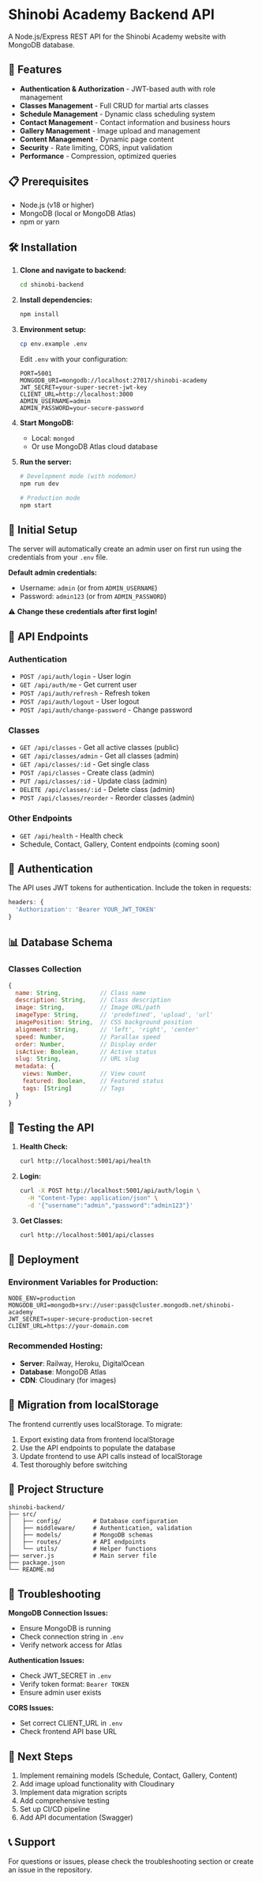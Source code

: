# Shinobi Academy Backend API

A Node.js/Express REST API for the Shinobi Academy website with MongoDB database.

## 🚀 Features

- **Authentication & Authorization** - JWT-based auth with role management
- **Classes Management** - Full CRUD for martial arts classes
- **Schedule Management** - Dynamic class scheduling system
- **Contact Management** - Contact information and business hours
- **Gallery Management** - Image upload and management
- **Content Management** - Dynamic page content
- **Security** - Rate limiting, CORS, input validation
- **Performance** - Compression, optimized queries

## 📋 Prerequisites

- Node.js (v18 or higher)
- MongoDB (local or MongoDB Atlas)
- npm or yarn

## 🛠️ Installation

1. **Clone and navigate to backend:**
   ```bash
   cd shinobi-backend
   ```

2. **Install dependencies:**
   ```bash
   npm install
   ```

3. **Environment setup:**
   ```bash
   cp env.example .env
   ```
   Edit `.env` with your configuration:
   ```env
   PORT=5001
   MONGODB_URI=mongodb://localhost:27017/shinobi-academy
   JWT_SECRET=your-super-secret-jwt-key
   CLIENT_URL=http://localhost:3000
   ADMIN_USERNAME=admin
   ADMIN_PASSWORD=your-secure-password
   ```

4. **Start MongoDB:**
   - Local: `mongod`
   - Or use MongoDB Atlas cloud database

5. **Run the server:**
   ```bash
   # Development mode (with nodemon)
   npm run dev
   
   # Production mode
   npm start
   ```

## 🔧 Initial Setup

The server will automatically create an admin user on first run using the credentials from your `.env` file.

**Default admin credentials:**
- Username: `admin` (or from `ADMIN_USERNAME`)
- Password: `admin123` (or from `ADMIN_PASSWORD`)

⚠️ **Change these credentials after first login!**

## 📡 API Endpoints

### Authentication
- `POST /api/auth/login` - User login
- `GET /api/auth/me` - Get current user
- `POST /api/auth/refresh` - Refresh token
- `POST /api/auth/logout` - User logout
- `POST /api/auth/change-password` - Change password

### Classes
- `GET /api/classes` - Get all active classes (public)
- `GET /api/classes/admin` - Get all classes (admin)
- `GET /api/classes/:id` - Get single class
- `POST /api/classes` - Create class (admin)
- `PUT /api/classes/:id` - Update class (admin)
- `DELETE /api/classes/:id` - Delete class (admin)
- `POST /api/classes/reorder` - Reorder classes (admin)

### Other Endpoints
- `GET /api/health` - Health check
- Schedule, Contact, Gallery, Content endpoints (coming soon)

## 🔐 Authentication

The API uses JWT tokens for authentication. Include the token in requests:

```javascript
headers: {
  'Authorization': 'Bearer YOUR_JWT_TOKEN'
}
```

## 📊 Database Schema

### Classes Collection
```javascript
{
  name: String,           // Class name
  description: String,    // Class description
  image: String,          // Image URL/path
  imageType: String,      // 'predefined', 'upload', 'url'
  imagePosition: String,  // CSS background position
  alignment: String,      // 'left', 'right', 'center'
  speed: Number,          // Parallax speed
  order: Number,          // Display order
  isActive: Boolean,      // Active status
  slug: String,           // URL slug
  metadata: {
    views: Number,        // View count
    featured: Boolean,    // Featured status
    tags: [String]        // Tags
  }
}
```

## 🧪 Testing the API

1. **Health Check:**
   ```bash
   curl http://localhost:5001/api/health
   ```

2. **Login:**
   ```bash
   curl -X POST http://localhost:5001/api/auth/login \
     -H "Content-Type: application/json" \
     -d '{"username":"admin","password":"admin123"}'
   ```

3. **Get Classes:**
   ```bash
   curl http://localhost:5001/api/classes
   ```

## 🚢 Deployment

### Environment Variables for Production:
```env
NODE_ENV=production
MONGODB_URI=mongodb+srv://user:pass@cluster.mongodb.net/shinobi-academy
JWT_SECRET=super-secure-production-secret
CLIENT_URL=https://your-domain.com
```

### Recommended Hosting:
- **Server**: Railway, Heroku, DigitalOcean
- **Database**: MongoDB Atlas
- **CDN**: Cloudinary (for images)

## 🔄 Migration from localStorage

The frontend currently uses localStorage. To migrate:

1. Export existing data from frontend localStorage
2. Use the API endpoints to populate the database
3. Update frontend to use API calls instead of localStorage
4. Test thoroughly before switching

## 📁 Project Structure

```
shinobi-backend/
├── src/
│   ├── config/         # Database configuration
│   ├── middleware/     # Authentication, validation
│   ├── models/         # MongoDB schemas
│   ├── routes/         # API endpoints
│   └── utils/          # Helper functions
├── server.js           # Main server file
├── package.json
└── README.md
```

## 🐛 Troubleshooting

**MongoDB Connection Issues:**
- Ensure MongoDB is running
- Check connection string in `.env`
- Verify network access for Atlas

**Authentication Issues:**
- Check JWT_SECRET in `.env`
- Verify token format: `Bearer TOKEN`
- Ensure admin user exists

**CORS Issues:**
- Set correct CLIENT_URL in `.env`
- Check frontend API base URL

## 🔮 Next Steps

1. Implement remaining models (Schedule, Contact, Gallery, Content)
2. Add image upload functionality with Cloudinary
3. Implement data migration scripts
4. Add comprehensive testing
5. Set up CI/CD pipeline
6. Add API documentation (Swagger)

## 📞 Support

For questions or issues, please check the troubleshooting section or create an issue in the repository.
